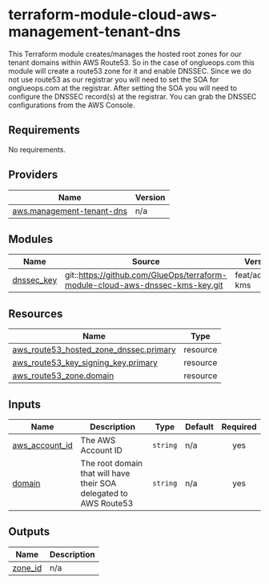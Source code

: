 # terraform-module-cloud-aws-management-tenant-dns
<!-- BEGIN_TF_DOCS -->

This Terraform module creates/manages the hosted root zones for our tenant domains within AWS Route53. So in the case of onglueops.com this module will create a route53 zone for it and enable DNSSEC. Since we do not use route53 as our registrar you will need to set the SOA for onglueops.com at the registrar. After setting the SOA you will need to configure the DNSSEC record(s) at the registrar. You can grab the DNSSEC configurations from the AWS Console.

## Requirements

No requirements.

## Providers

| Name | Version |
|------|---------|
| <a name="provider_aws.management-tenant-dns"></a> [aws.management-tenant-dns](#provider\_aws.management-tenant-dns) | n/a |

## Modules

| Name | Source | Version |
|------|--------|---------|
| <a name="module_dnssec_key"></a> [dnssec\_key](#module\_dnssec\_key) | git::https://github.com/GlueOps/terraform-module-cloud-aws-dnssec-kms-key.git | feat/adding-kms |

## Resources

| Name | Type |
|------|------|
| [aws_route53_hosted_zone_dnssec.primary](https://registry.terraform.io/providers/hashicorp/aws/latest/docs/resources/route53_hosted_zone_dnssec) | resource |
| [aws_route53_key_signing_key.primary](https://registry.terraform.io/providers/hashicorp/aws/latest/docs/resources/route53_key_signing_key) | resource |
| [aws_route53_zone.domain](https://registry.terraform.io/providers/hashicorp/aws/latest/docs/resources/route53_zone) | resource |

## Inputs

| Name | Description | Type | Default | Required |
|------|-------------|------|---------|:--------:|
| <a name="input_aws_account_id"></a> [aws\_account\_id](#input\_aws\_account\_id) | The AWS Account ID | `string` | n/a | yes |
| <a name="input_domain"></a> [domain](#input\_domain) | The root domain that will have their SOA delegated to AWS Route53 | `string` | n/a | yes |

## Outputs

| Name | Description |
|------|-------------|
| <a name="output_zone_id"></a> [zone\_id](#output\_zone\_id) | n/a |
<!-- END_TF_DOCS -->